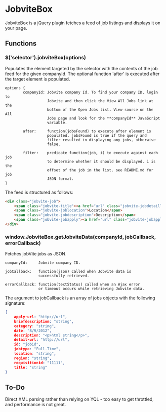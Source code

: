 # JobviteBox

JobviteBox is a jQuery plugin fetches a feed of job listings and displays it on your page.

## Functions

### $('selector').jobviteBox(options)

Populates the element targeted by the selector with the
contents of the job feed for the given companyId. The optional
function 'after' is executed after the target element is populated.

```
options {
        companyId: Jobvite company Id. To find your company ID, login to
                   Jobvite and then click the View All Jobs link at the
                   bottom of the Open Jobs list. View source on the All
                   Jobs page and look for the **companyId** JavaScript
                   variable.

        after:     function(jobsFound) to execute after element is
                   populated. jobsFound is true if the query and
                   filter resulted in displaying any jobs, otherwise
                   false.

        filter:    predicate function(job, i) to execute against each job
                   to determine whether it should be displayed. i is the
                   offset of the job in the list. see README.md for job 
                   JSON format.
}
```

The feed is structured as follows:

```html
<div class="jobvite-job">
	<span class="jobvite-title"><a href="url" class="jobvite-jobdetaillink">Title</a></span>
	<span class="jobvite-joblocation">Location</span>
	<span class="jobvite-jobdescription">Description</span>
	<span class="jobvite-jobapply"><a href="url" class="jobvite-jobapplylink">Apply</a></span>
</div>
```

### window.JobviteBox.getJobviteData(companyId, jobCallback, errorCallback)

Fetches jobVite jobs as JSON.

```
companyId:     Jobvite company ID.

jobCallback:   function(json) called when Jobvite data is
               successfully retrieved.

errorCallback: function(textStatus) called when an Ajax error
               or timeout occurs while retrieving Jobvite data.
```

The argument to jobCallback is an array of jobs objects with the following signature:

```json
{
	apply-url: "http://url",
	briefdescription: "string",
	category: "string",
	date: "8/9/2012",
	description: "<p>html string</p>",
	detail-url: "http://url",
	id: "jobid",
	jobtype: "Full-Time",
	location: "string",
	region: "string",
	requisitionid: "11111",
	title: "string"
}
```

## To-Do

Direct XML parsing rather than relying on YQL - too easy to get throttled,
and performance is not great.